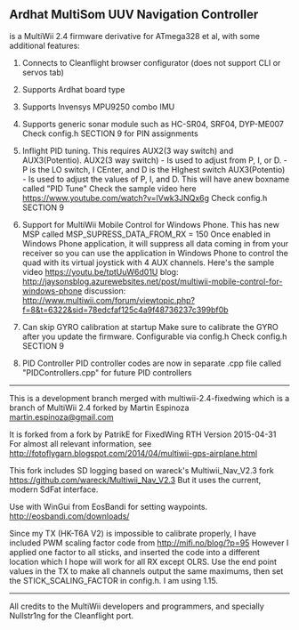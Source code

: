 ## Ardhat MultiSom UUV Navigation Controller 


is a MultiWii 2.4 firmware derivative for ATmega328 et al, with some additional features:

1. Connects to Cleanflight browser configurator (does not support CLI or servos tab)

2. Supports Ardhat board type

2. Supports Invensys MPU9250 combo IMU

3. Supports generic sonar module such as HC-SR04, SRF04, DYP-ME007
	Check config.h SECTION 9 for PIN assignments
	
4. Inflight PID tuning.
	This requires AUX2(3 way switch) and AUX3(Potentio). 
		AUX2(3 way switch) - Is used to adjust from P, I, or D. 
		- P is the LO switch, I CEnter, and D is the HIghest switch
		AUX3(Potentio) - Is used to adjust the values of P, I, and D.
	This will have anew boxname called "PID Tune"
	Check the sample video here https://www.youtube.com/watch?v=lVwk3JNQx6g
	Check config.h SECTION 9

5. Support for MultiWii Mobile Control for Windows Phone.
	This has new MSP called MSP_SUPRESS_DATA_FROM_RX = 150
 Once enabled in Windows Phone application, it will suppress all data coming in from your receiver so you can use the application in Windows Phone to control the quad with its virtual joystick with 4 AUX channels.
	Here's the sample video https://youtu.be/tptUuW6d01U
	blog: http://jaysonsblog.azurewebsites.net/post/multiwii-mobile-control-for-windows-phone
	discussion: http://www.multiwii.com/forum/viewtopic.php?f=8&t=6322&sid=78edcfaf125c4a9f48736237c399bf0b

6. Can skip GYRO calibration at startup
	Make sure to calibrate the GYRO after you update the firmware.
	Configurable via config.h
	Check config.h SECTION 9
	
7. PID Controller
	PID controller codes are now in separate .cpp file called "PIDControllers.cpp" for future PID controllers
	
----------------------------------------------------------------------------------

This is a development branch merged with multiwii-2.4-fixedwing which is a branch
of MultiWii 2.4 forked by Martin Espinoza <martin.espinoza@gmail.com>

It is forked from a fork by PatrikE for FixedWing RTH Version 2015-04-31
For almost all relevant information, see
http://fotoflygarn.blogspot.com/2014/04/multiwii-gps-airplane.html

This fork includes SD logging based on wareck's Multiwii_Nav_V2.3 fork 
https://github.com/wareck/Multiwii_Nav_V2.3
But it uses the current, modern SdFat interface.

Use with WinGui from EosBandi for setting waypoints.
http://eosbandi.com/downloads/

Since my TX (HK-T6A V2) is impossible to calibrate properly, I have included
PWM scaling factor code from http://mifi.no/blog/?p=95
However I applied one factor to all sticks, and inserted the code into a
different location which I hope will work for all RX except OLRS. Use the
end point values in the TX to make all channels output the same maximums,
then set the STICK_SCALING_FACTOR in config.h. I am using 1.15.

----------------------------------------------------------------------------------

All credits to the MultiWii developers and programmers, and specially Nullstr1ng for the Cleanflight port.
